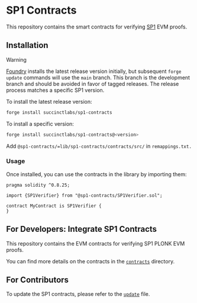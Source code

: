 # SP1 Contracts

This repository contains the smart contracts for verifying [SP1](https://github.com/succinctlabs/sp1) EVM proofs.

## Installation

> [!WARNING]
> [Foundry](https://github.com/foundry-rs/foundry) installs the latest release version initially, but subsequent `forge update` commands will use the `main` branch. This branch is the development branch and should be avoided in favor of tagged releases. The release process matches a specific SP1 version.

To install the latest release version:

```bash
forge install succinctlabs/sp1-contracts
```

To install a specific version:
```bash
forge install succinctlabs/sp1-contracts@<version>
```

Add `@sp1-contracts/=lib/sp1-contracts/contracts/src/` in `remappings.txt.`

### Usage

Once installed, you can use the contracts in the library by importing them:

```solidity
pragma solidity ^0.8.25;

import {SP1Verifier} from "@sp1-contracts/SP1Verifier.sol";

contract MyContract is SP1Verifier {
}
```

## For Developers: Integrate SP1 Contracts

This repository contains the EVM contracts for verifying SP1 PLONK EVM proofs.

You can find more details on the contracts in the [`contracts`](./contracts/README.md) directory.

## For Contributors

To update the SP1 contracts, please refer to the [`update`](./UPDATE_CONTRACTS.md) file.